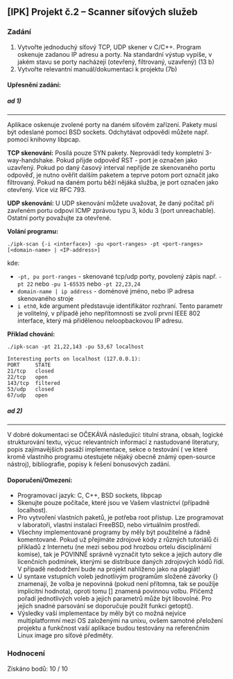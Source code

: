 ## [IPK] Projekt č.2 – Scanner síťových služeb

### Zadání

1. Vytvořte jednoduchý síťový TCP, UDP skener v C/C++. Program oskenuje zadanou IP adresu a porty. Na standardní výstup vypíše, v jakém stavu se porty nacházejí (otevřený, filtrovaný, uzavřený) (13 b)  
2. Vytvořte relevantní manuál/dokumentaci k projektu (7b)

#### Upřesnění zadání:

##### ad 1)

---

Aplikace oskenuje zvolené porty na daném síťovém zařízení. Pakety musí být odeslané pomocí BSD sockets. Odchytávat odpovědi můžete např. pomocí knihovny libpcap.

**TCP skenování:**
Posílá pouze SYN pakety. Neprovádí tedy kompletní 3-way-handshake. Pokud přijde odpověď RST - port je označen jako uzavřený. Pokud po daný časový interval nepřijde ze skenovaného portu odpověď, je nutno ověřit dalším paketem a teprve potom port označit jako filtrovaný. Pokud na daném portu běží nějáká služba, je port označen jako otevřený. Více viz RFC 793.

**UDP skenování:**
U UDP skenování můžete uvažovat, že daný počítač při zavřeném portu odpoví ICMP zprávou typu 3, kódu 3 (port unreachable). Ostatní porty považujte za otevřené.

**Volání programu:**

```./ipk-scan {-i <interface>} -pu <port-ranges> -pt <port-ranges> [<domain-name> | <IP-address>]```

kde: 
- `-pt, pu port-ranges` - skenované tcp/udp porty, povolený zápis např. `-pt 22` nebo `-pu 1-65535` nebo `-pt 22,23,24`
- `domain-name | ip address` - doménové jméno, nebo IP adresa skenovaného stroje
- `i eth0`, kde argument představuje identifikátor rozhraní. Tento parametr je volitelný, v případě jeho nepřítomnosti se zvolí první IEEE 802 interface, který má přidělenou neloopbackovou IP adresu.

**Příklad chování:**

```./ipk-scan -pt 21,22,143 -pu 53,67 localhost```

```
Interesting ports on localhost (127.0.0.1):
PORT     STATE 
21/tcp	 closed
22/tcp 	 open  
143/tcp	 filtered
53/udp	 closed
67/udp	 open
```

##### ad 2)

---

V dobré dokumentaci se OČEKÁVÁ následující: titulní strana, obsah, logické strukturování textu, výcuc relevantních informací z nastudované literatury, popis zajímavějších pasáží implementace, sekce o testování ( ve které kromě vlastního programu otestujete nějaký obecně známý open-source nástroj), bibliografie, popisy k řešení bonusových zadání.

#### Doporučení/Omezení:
- Programovací jazyk: C, C++, BSD sockets, libpcap
- Skenujte pouze počítače, které jsou ve Vašem vlastnictví (případně localhost).
- Pro vytvoření vlastních paketů, je potřeba root přístup. Lze programovat v laboratoři, vlastní instalaci FreeBSD, nebo virtuálním prostředí.
- Všechny implementované programy by měly být použitelné a řádně komentované. Pokud už přejímáte zdrojové kódy z různých tutoriálů či příkladů z Internetu (ne mezi sebou pod hrozbou ortelu disciplinární komise), tak je POVINNÉ správně vyznačit tyto sekce a jejich autory dle licenčních podmínek, kterými se distribuce daných zdrojových kódů řídí. V případě nedodržení bude na projekt nahlíženo jako na plagiát!
- U syntaxe vstupních voleb jednotlivým programům složené závorky {} znamenají, že volba je nepovinná (pokud není přítomna, tak se použíje implicitní hodnota), oproti tomu [] znamená povinnou volbu. Přičemž pořadí jednotlivých voleb a jejich parametrů může být libovolné. Pro jejich snadné parsování se doporučuje použít funkci getopt().
- Výsledky vaší implementace by měly být co možná nejvíce multiplatformní mezi OS založenými na unixu, ovšem samotné přeložení projektu a funkčnost vaší aplikace budou testovány na referenčním Linux image pro síťové předměty.

### Hodnocení 

Získáno bodů: 10 / 10
